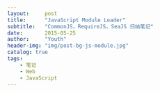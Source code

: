 ```yaml
---
layout:     post
title:      "JavaScript Module Loader"
subtitle:   "CommonJS，RequireJS，SeaJS 归纳笔记"
date:       2015-05-25
author:     "Youth"
header-img: "img/post-bg-js-module.jpg"
catalog: true
tags:
    - 笔记
    - Web
    - JavaScript
---
```




